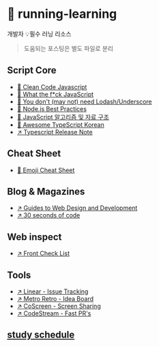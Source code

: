 # 🏃 running-learning

개발자 💡필수 러닝 리소스

> 도움되는 포스팅은 별도 파일로 분리

## Script Core

- [📄	Clean Code Javascript](https://github.com/qkraudghgh/clean-code-javascript-ko/blob/master/README.md)
- [📄	What the f*ck JavaScript](https://github.com/denysdovhan/wtfjs/blob/master/README.md)
- [📄 You don't (may not) need Lodash/Underscore](https://github.com/you-dont-need/You-Dont-Need-Lodash-Underscore/blob/master/README.md)
- [📄 Node.js Best Practices](https://github.com/goldbergyoni/nodebestpractices/blob/master/README.md)
- [📄 JavaScript 알고리즘 및 자료 구조](https://github.com/trekhleb/javascript-algorithms/blob/master/README.ko-KR.md)
- [📄 Awesome TypeScript Korean](https://github.com/typescript-kr/awesome-typescript-korean)
- [↗️ Typescript Release Note](https://devblogs.microsoft.com/typescript/)

## Cheat Sheet
- [📄 Emoji Cheat Sheet](https://github.com/ikatyang/emoji-cheat-sheet/blob/master/README.md)

## Blog & Magazines
- [↗️ Guides to Web Design and Development](https://www.smashingmagazine.com/guides/)
- [↗️ 30 seconds of code](https://www.30secondsofcode.org/)

## Web inspect
- [↗️ Front Check List](https://frontendchecklist.io/)

## Tools
- [↗️ Linear - Issue Tracking](https://linear.app/)
- [↗️ Metro Retro - Idea Board](https://metroretro.io/)
- [↗️ CoScreen - Screen Sharing](https://metroretro.io/)
- [↗️ CodeStream - Fast PR's](https://www.codestream.com/)

## [study schedule](https://github.com/develuv/study/blob/main/README.md)
